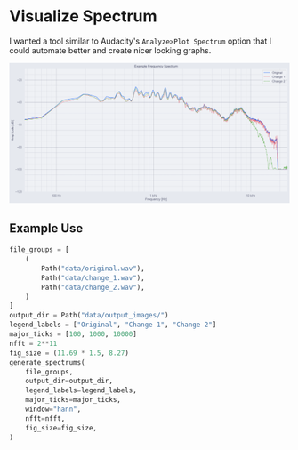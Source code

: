 # Visualize Spectrum
I wanted a tool similar to Audacity's `Analyze>Plot Spectrum` option that I could automate better and create nicer looking graphs.

![assets/example.png](assets/example.png)

## Example Use
```py
file_groups = [
    (
        Path("data/original.wav"),
        Path("data/change_1.wav"),
        Path("data/change_2.wav"),
    )
]
output_dir = Path("data/output_images/")
legend_labels = ["Original", "Change 1", "Change 2"]
major_ticks = [100, 1000, 10000]
nfft = 2**11
fig_size = (11.69 * 1.5, 8.27)
generate_spectrums(
    file_groups,
    output_dir=output_dir,
    legend_labels=legend_labels,
    major_ticks=major_ticks,
    window="hann",
    nfft=nfft,
    fig_size=fig_size,
)
```

